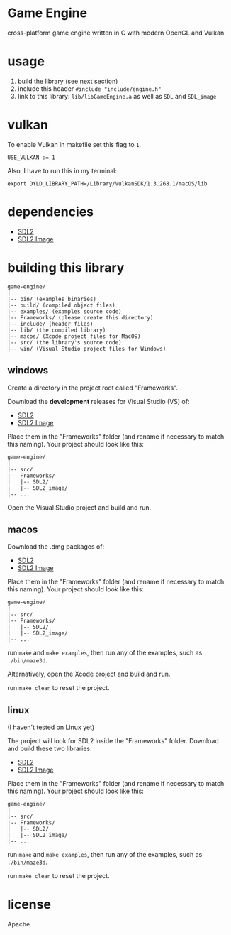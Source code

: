# Game Engine

cross-platform game engine written in C with modern OpenGL and Vulkan

# usage

1. build the library (see next section)
2. include this header `#include "include/engine.h"`
3. link to this library: `lib/libGameEngine.a` as well as `SDL` and `SDL_image`

# vulkan

To enable Vulkan in makefile set this flag to `1`.

```
USE_VULKAN := 1
```

Also, I have to run this in my terminal:

```
export DYLD_LIBRARY_PATH=/Library/VulkanSDK/1.3.268.1/macOS/lib
```

# dependencies

- [SDL2](https://github.com/libsdl-org/SDL/releases)
- [SDL2 Image](https://github.com/libsdl-org/SDL_image/releases)

# building this library

```
game-engine/
|
|-- bin/ (examples binaries)
|-- build/ (compiled object files)
|-- examples/ (examples source code)
|-- Frameworks/ (please create this directory)
|-- include/ (header files)
|-- lib/ (the compiled library)
|-- macos/ (Xcode project files for MacOS)
|-- src/ (the library's source code)
|-- win/ (Visual Studio project files for Windows)
```

## windows

Create a directory in the project root called "Frameworks".

Download the **development** releases for Visual Studio (VS) of:

- [SDL2](https://github.com/libsdl-org/SDL/releases)
- [SDL2 Image](https://github.com/libsdl-org/SDL_image/releases)

Place them in the "Frameworks" folder (and rename if necessary to match this naming). Your project should look like this:

```
game-engine/
|
|-- src/
|-- Frameworks/
|   |-- SDL2/
|   |-- SDL2_image/
|-- ...
```

Open the Visual Studio project and build and run.

## macos

Download the .dmg packages of:

- [SDL2](https://github.com/libsdl-org/SDL/releases)
- [SDL2 Image](https://github.com/libsdl-org/SDL_image/releases)

Place them in the "Frameworks" folder (and rename if necessary to match this naming). Your project should look like this:

```
game-engine/
|
|-- src/
|-- Frameworks/
|   |-- SDL2/
|   |-- SDL2_image/
|-- ...
```

run `make` and `make examples`, then run any of the examples, such as `./bin/maze3d`.

Alternatively, open the Xcode project and build and run.

run `make clean` to reset the project.

## linux

(I haven't tested on Linux yet)

The project will look for SDL2 inside the "Frameworks" folder. Download and build these two libraries:

- [SDL2](https://github.com/libsdl-org/SDL/releases)
- [SDL2 Image](https://github.com/libsdl-org/SDL_image/releases)

Place them in the "Frameworks" folder (and rename if necessary to match this naming). Your project should look like this:

```
game-engine/
|
|-- src/
|-- Frameworks/
|   |-- SDL2/
|   |-- SDL2_image/
|-- ...
```

run `make` and `make examples`, then run any of the examples, such as `./bin/maze3d`.

run `make clean` to reset the project.

# license

Apache
